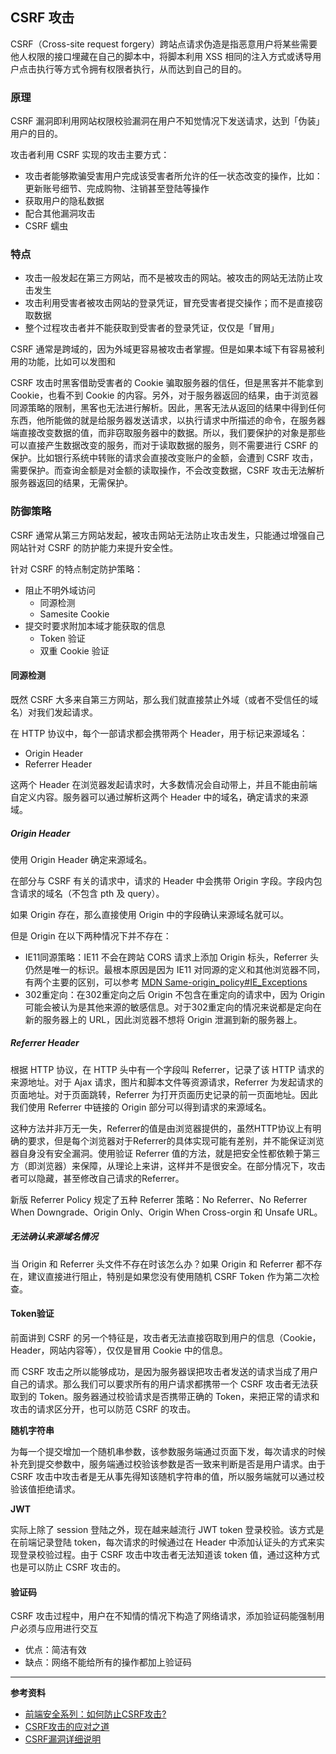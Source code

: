 ## CSRF 攻击

CSRF（Cross-site request forgery）跨站点请求伪造是指恶意用户将某些需要他人权限的接口埋藏在自己的脚本中，将脚本利用 XSS 相同的注入方式或诱导用户点击执行等方式令拥有权限者执行，从而达到自己的目的。

### 原理

CSRF 漏洞即利用网站权限校验漏洞在用户不知觉情况下发送请求，达到「伪装」用户的目的。

攻击者利用 CSRF 实现的攻击主要方式：

* 攻击者能够欺骗受害用户完成该受害者所允许的任一状态改变的操作，比如：更新账号细节、完成购物、注销甚至登陆等操作
* 获取用户的隐私数据
* 配合其他漏洞攻击
* CSRF 蠕虫

### 特点

* 攻击一般发起在第三方网站，而不是被攻击的网站。被攻击的网站无法防止攻击发生
* 攻击利用受害者被攻击网站的登录凭证，冒充受害者提交操作；而不是直接窃取数据
* 整个过程攻击者并不能获取到受害者的登录凭证，仅仅是「冒用」

CSRF 通常是跨域的，因为外域更容易被攻击者掌握。但是如果本域下有容易被利用的功能，比如可以发图和

CSRF 攻击时黑客借助受害者的 Cookie 骗取服务器的信任，但是黑客并不能拿到 Cookie，也看不到 Cookie 的内容。另外，对于服务器返回的结果，由于浏览器同源策略的限制，黑客也无法进行解析。因此，黑客无法从返回的结果中得到任何东西，他所能做的就是给服务器发送请求，以执行请求中所描述的命令，在服务器端直接改变数据的值，而非窃取服务器中的数据。所以，我们要保护的对象是那些可以直接产生数据改变的服务，而对于读取数据的服务，则不需要进行 CSRF 的保护。比如银行系统中转账的请求会直接改变账户的金额，会遭到 CSRF 攻击，需要保护。而查询金额是对金额的读取操作，不会改变数据，CSRF 攻击无法解析服务器返回的结果，无需保护。

### 防御策略

CSRF 通常从第三方网站发起，被攻击网站无法防止攻击发生，只能通过增强自己网站针对 CSRF 的防护能力来提升安全性。

针对 CSRF 的特点制定防护策略：

* 阻止不明外域访问
  * 同源检测
  * Samesite Cookie
* 提交时要求附加本域才能获取的信息
  * Token 验证
  * 双重 Cookie 验证

#### 同源检测

既然 CSRF 大多来自第三方网站，那么我们就直接禁止外域（或者不受信任的域名）对我们发起请求。

在 HTTP 协议中，每个一部请求都会携带两个 Header，用于标记来源域名：

* Origin Header
* Referrer Header

这两个 Header 在浏览器发起请求时，大多数情况会自动带上，并且不能由前端自定义内容。服务器可以通过解析这两个 Header 中的域名，确定请求的来源域。

##### Origin Header

使用 Origin Header 确定来源域名。

在部分与 CSRF 有关的请求中，请求的 Header 中会携带 Origin 字段。字段内包含请求的域名（不包含 pth 及 query）。

如果 Origin 存在，那么直接使用 Origin 中的字段确认来源域名就可以。

但是 Origin 在以下两种情况下并不存在：

* IE11同源策略：IE11 不会在跨站 CORS 请求上添加 Origin 标头，Referrer 头仍然是唯一的标识。最根本原因是因为 IE11 对同源的定义和其他浏览器不同，有两个主要的区别，可以参考 [MDN Same-origin_policy#IE_Exceptions](https://link.juejin.im/?target=https%3A%2F%2Fdeveloper.mozilla.org%2Fen-US%2Fdocs%2FWeb%2FSecurity%2FSame-origin_policy%23IE_Exceptions)
* 302重定向：在302重定向之后 Origin 不包含在重定向的请求中，因为 Origin 可能会被认为是其他来源的敏感信息。对于302重定向的情况来说都是定向在新的服务器上的 URL，因此浏览器不想将 Origin 泄漏到新的服务器上。

##### Referrer Header

根据 HTTP 协议，在 HTTP 头中有一个字段叫  Referrer，记录了该 HTTP 请求的来源地址。对于 Ajax 请求，图片和脚本文件等资源请求，Referrer 为发起请求的页面地址。对于页面跳转，Referrer 为打开页面历史记录的前一页面地址。因此我们使用 Referrer 中链接的 Origin 部分可以得到请求的来源域名。

这种方法并非万无一失，Referrer的值是由浏览器提供的，虽然HTTP协议上有明确的要求，但是每个浏览器对于Referrer的具体实现可能有差别，并不能保证浏览器自身没有安全漏洞。使用验证 Referrer 值的方法，就是把安全性都依赖于第三方（即浏览器）来保障，从理论上来讲，这样并不是很安全。在部分情况下，攻击者可以隐藏，甚至修改自己请求的Referrer。

新版 Referrer Policy 规定了五种 Referrer 策略：No Referrer、No Referrer When Downgrade、Origin Only、Origin When Cross-orgin 和 Unsafe URL。

##### 无法确认来源域名情况

当 Origin 和 Referrer 头文件不存在时该怎么办？如果 Origin 和 Referrer 都不存在，建议直接进行阻止，特别是如果您没有使用随机 CSRF Token 作为第二次检查。

#### Token验证

前面讲到 CSRF 的另一个特征是，攻击者无法直接窃取到用户的信息（Cookie，Header，网站内容等），仅仅是冒用 Cookie 中的信息。

而 CSRF 攻击之所以能够成功，是因为服务器误把攻击者发送的请求当成了用户自己的请求。那么我们可以要求所有的用户请求都携带一个 CSRF 攻击者无法获取到的 Token。服务器通过校验请求是否携带正确的 Token，来把正常的请求和攻击的请求区分开，也可以防范 CSRF 的攻击。

**随机字符串**

为每一个提交增加一个随机串参数，该参数服务端通过页面下发，每次请求的时候补充到提交参数中，服务端通过校验该参数是否一致来判断是否是用户请求。由于 CSRF 攻击中攻击者是无从事先得知该随机字符串的值，所以服务端就可以通过校验该值拒绝请求。

**JWT**

实际上除了 session 登陆之外，现在越来越流行 JWT token 登录校验。该方式是在前端记录登陆 token，每次请求的时候通过在 Header 中添加认证头的方式来实现登录校验过程。由于 CSRF 攻击中攻击者无法知道该 token 值，通过这种方式也是可以防止 CSRF 攻击的。

#### 验证码

CSRF 攻击过程中，用户在不知情的情况下构造了网络请求，添加验证码能强制用户必须与应用进行交互

- 优点：简洁有效
- 缺点：网络不能给所有的操作都加上验证码

---

**参考资料**

* [前端安全系列：如何防止CSRF攻击?](https://juejin.im/post/5bc009996fb9a05d0a055192)
* [CSRF攻击的应对之道](https://juejin.im/entry/58802eb58fd9c50067dd746b)
* [CSRF漏洞详细说明](https://juejin.im/entry/5b1e4575f265da6e2c19fd57)





